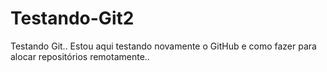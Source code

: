 # Testando-Git2
Testando Git..
Estou aqui testando novamente o GitHub e como fazer para alocar repositórios remotamente..

